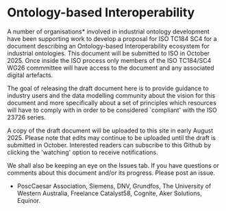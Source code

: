 # Ontology-based Interoperability

A number of organisations* involved in industrial ontology development have been supporting work to develop a proposal for ISO TC184 SC4 for a document describing an Ontology-based Interoperability ecosystem for industrial ontologies. This document will be submitted to ISO in October 2025. Once inside the ISO process only members of the ISO TC184/SC4 WG26 commmittee will have access to the document and any associated digital artefacts. 

The goal of releasing the draft document here is to provide guidance to industry users and the data modelling community about the vision for this document and more specifically about a set of principles which resources will have to comply with in order to be considered `compliant' with the ISO 23726 series.

A copy of the draft document will be uploaded to this site in early August 2025. Please note that edits may continue to be uploaded until the draft is submitted in October. Interested readers can subscribe to this Github by clicking the 'watching' option to receive notifications.

We shall also be keeping an eye on the Issues tab. If you have questions or comments about this document and/or its progress. Please post an issue.

* PoscCaesar Association, Siemens, DNV, Grundfos, The University of Western Australia, Freelance Catalyst58, Cognite, Aker Solutions, Equinor.


